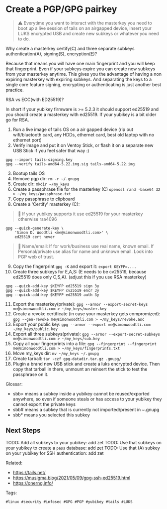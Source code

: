 # Create a PGP/GPG pairkey

> ⚠️ Everytime you want to interact with the masterkey you need to boot up a
> live session of tails on an airgapped device, insert your LUKS encrypted USB
> and create new subkeys or whatever you need to do.

Why create a masterkey certify(C) and three separate subkeys
authentication(A), signing(S), encryption(E)?

Because that means you will have one main fingerprint and you will keep that
fingerprint. Even if your subkeys expire you can create new subkeys from your
masterkey anytime. This gives you the advantage of having a non expiring
masterkey with expiring subkeys. And separating the keys to a single core
feature signing, encrypting or authenticating is just another best practice.

RSA vs ECC(with ED25519)?

In short if your yubikey firmware is >= 5.2.3 it should support ed25519 and you
should create a masterkey with ed25519. If your yubikey is a bit older go for
RSA.

1. Run a live image of tails OS on a air gapped device (rip out wifi/bluetooth
   card, any HDDs, ethernet card, best old laptop with no ethernet port)
1. Verify image and put it on Ventoy Stick, or flash it on a separate new USB
   Stick if you feel safer that way :)

```
gpg --import tails-signing.key
gpg --verify tails-amd64-5.22.img.sig tails-amd64-5.22.img
```

3. Bootup tails OS
3. Remove pgp dir: `rm -r ~/.gnupg`
3. Create dir: `mkdir ~/my_keys`
3. Create a passphrase file for the masterkey (C) `openssl rand -base64 32 > ~/my_keys/passphrase.txt`
3. Copy passphrase to clipboard
3. Create a 'Certify' masterkey (C):

> 🧐 If your yubikey supports it use ed25519 for your masterkey otherwise rsa4096

```
gpg --quick-generate-key \
    'Simon D. Woodtli <me@simonwoodtli.com>' \
    ed25519 cert never
```

> 🧐 Name/email: If for work/business use real name, known email. If Personal/private use alias for name and unknown email. Look into PGP web of trust.

9. Copy the fingerprint `gpg -K` and export it: `export KEYFP=....`
9. Create three subkeys for E,A,S: (E needs to be cv25519, because ed25519 does
   only C,S,A). (adjust this if you use RSA masterkey)

```
gpg --quick-add-key $KEYFP ed25519 sign 3y
gpg --quick-add-key $KEYFP cv25519 encr 3y
gpg --quick-add-key $KEYFP ed25519 auth 3y
```

11. Export the masterkey(private): `gpg --armor --export-secret-keys me@simonwoodtli.com > ~/my_keys/master.key`
11. Create a revoke certificate (in case your masterkey gets compromized): `gpg --gen-revoke me@simonwoodtli.com > ~/my_keys/revoke.asc`
11. Export your public key: `gpg --armor --export me@simonwoodtli.com ~/my_keys/public.key`
11. Export all three subkeys(private): `gpg --armor --export-secret-subkeys me@simonwoodtli.com > ~/my_keys/sub.key`
11. Copy all your fingerprints into a file: `gpg --fingerprint --fingerprint me@simonwoodtli.com > ~/my_keys/fingerprints.txt`
11. Move my_keys dir: `mv ~/my_keys ~/.gnupg`
11. Create tarball: `tar -czf gpg-datadir.tar.gz .gnupg/`
11. Plugin a brand new USB stick and create a luks encrypted device. Then copy
   that tarball in there, unmount an reinsert the stick to test the passphrase
   on it.

Glossar:

* sbb> means a subkey inside a yubikey cannot be reused/exported anywhere, so
  even if someone steals or has access to your yubikey they cannot export the
  private keys
* sbb# means a subkey that is currently not imported/present in ~.gnupg
* sbb* means you selected this subkey

## Next Steps

TODO: Add all subkeys to your yubikey: add zet
TODO: Use that subkeys on your yubikey to create a `pass` database: add zet
TODO: Use that (A) subkey on your yubikey for SSH authentication: add zet

Related:

* <https://tails.net/>
* <https://musigma.blog/2021/05/09/gpg-ssh-ed25519.html>
* <https://onerng.info/>

Tags:

    #linux #security #infosec #GPG #PGP #yubikey #tails #LUKS
